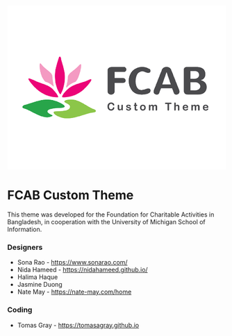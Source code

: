![FCAB Custom Theme for WordPress](https://github.com/tomasagray/fcab-theme/raw/master/screenshot.png)
# FCAB Custom Theme
This theme was developed for the Foundation for Charitable
Activities in Bangladesh, in cooperation with the
University of Michigan School of Information.

### Designers
 - Sona Rao - https://www.sonarao.com/
 - Nida Hameed - https://nidahameed.github.io/
 - Halima Haque
 - Jasmine Duong
 - Nate May - https://nate-may.com/home

### Coding
 - Tomas Gray - https://tomasagray.github.io
